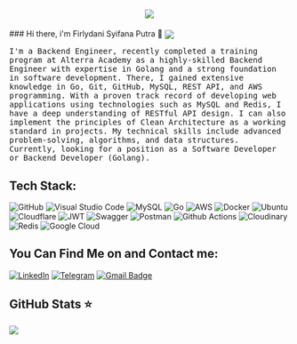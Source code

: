 
<h1 align="center">
    <img src="https://readme-typing-svg.herokuapp.com/?font=Impact&size=40&center=true&vCenter=true&width=500&height=70&duration=4000&lines=Hi+There!+👋;+I'm+Firlydani+Syifana+Putra!!+😊;" />
</h1>
### Hi there, i'm Firlydani Syifana Putra 👋


<img src="https://komarev.com/ghpvc/?username=Adiyuda123&&style=flat-square" align="center" />

<p align="left">
    <samp> I'm a Backend Engineer, recently completed a training program at Alterra Academy as a highly-skilled Backend Engineer with expertise in Golang and a strong foundation in software development. There, I gained extensive knowledge in Go, Git, GitHub, MySQL, REST API, and AWS programming. With a proven track record of developing web applications using technologies such as MySQL and Redis, I have a deep understanding of RESTful API design. I can also implement the principles of Clean Architecture as a working standard in projects. My technical skills include advanced problem-solving, algorithms, and data structures. Currently, looking for a position as a Software Developer or Backend Developer (Golang).
    </samp>

## Tech Stack:

![GitHub](https://img.shields.io/badge/github-%23121011.svg?style=for-the-badge&logo=github&logoColor=white)
![Visual Studio Code](https://img.shields.io/badge/Visual%20Studio%20Code-0078d7.svg?style=for-the-badge&logo=visual-studio-code&logoColor=white)
![MySQL](https://img.shields.io/badge/mysql-%2300f.svg?style=for-the-badge&logo=mysql&logoColor=white)
![Go](https://img.shields.io/badge/go-%2300ADD8.svg?style=for-the-badge&logo=go&logoColor=white)
![AWS](https://img.shields.io/badge/AWS-%23FF9900.svg?style=for-the-badge&logo=amazon-aws&logoColor=white)
![Docker](https://img.shields.io/badge/docker-%230db7ed.svg?style=for-the-badge&logo=docker&logoColor=white)
![Ubuntu](https://img.shields.io/badge/Ubuntu-E95420?style=for-the-badge&logo=ubuntu&logoColor=white)
![Cloudflare](https://img.shields.io/badge/Cloudflare-F38020?style=for-the-badge&logo=Cloudflare&logoColor=white)
![JWT](https://img.shields.io/badge/JWT-black?style=for-the-badge&logo=JSON%20web%20tokens)
![Swagger](https://img.shields.io/badge/-Swagger-%23Clojure?style=for-the-badge&logo=swagger&logoColor=white)
![Postman](https://img.shields.io/badge/Postman-FF6C37?style=for-the-badge&logo=postman&logoColor=white)
![Github Actions](https://img.shields.io/badge/GitHub_Actions-2088FF?style=for-the-badge&logo=github-actions&logoColor=white)
![Cloudinary](https://img.shields.io/badge/Cloudinary-F38020?style=for-the-badge&logo=Cloudflare&logoColor=white)
![Redis](https://img.shields.io/badge/redis-red.svg?style=for-the-badge&logo=redis&logoColor=white)
![Google Cloud](https://img.shields.io/badge/Google%20Cloud-black?style=for-the-badge&logo=google-cloud)


## You Can Find Me on and Contact me:
  
<div align="left"> 

[![LinkedIn](https://img.shields.io/badge/linkedin-royalblue?style=for-the-badge&logo=linkedin&logoColor=white)](https://www.linkedin.com/in/firlydani-syifana-putra)
[![Telegram](https://img.shields.io/badge/telegram-deepskyblue?style=for-the-badge&logo=telegram&logoColor=white)](https://t.me/Firlydani18)
[![Gmail Badge](https://img.shields.io/badge/gmail-red?style=for-the-badge&logo=Gmail&logoColor=white&link=mailto:firlydanisyifanaputra@gmail.com)](mailto:firlydanisyifanaputra@gmail.com)

</div>


## GitHub Stats ⭐
<div align="left"><img src="https://github-stats-tkiw.vercel.app/api?username=firlydani18&show_icons=true&count_private=true" align="center" /></div> 

